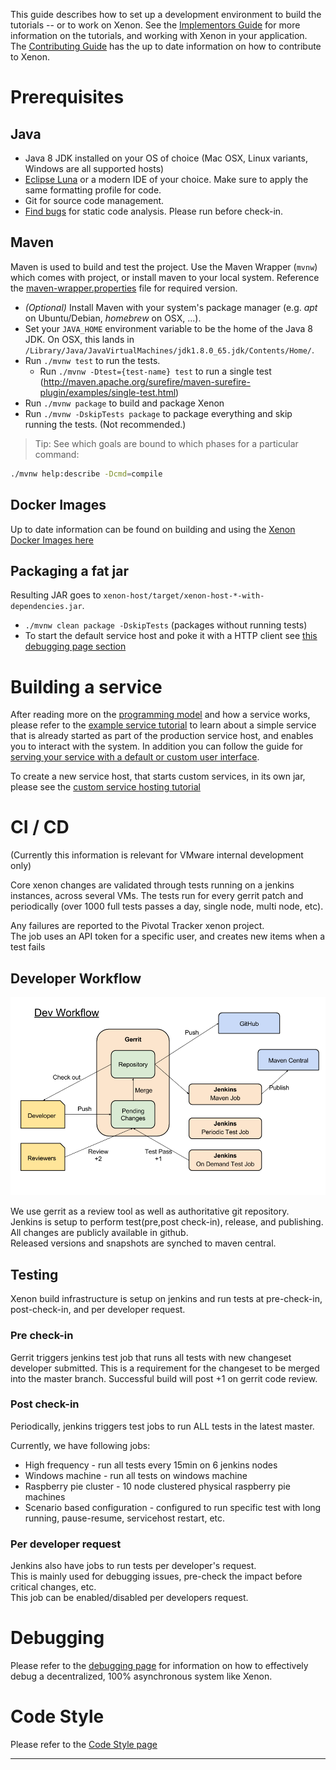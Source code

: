 This guide describes how to set up a development environment to build the tutorials -- or to work on Xenon.
See the [Implementors Guide](Implementors-Guide) for more information on the tutorials, and working with Xenon in your application.  The [Contributing Guide](Contributing) has the up to date information on how to contribute to Xenon.

# Prerequisites

## Java

 * Java 8 JDK installed on your OS of choice (Mac OSX, Linux variants, Windows are all supported hosts)
 * [Eclipse Luna](http://eclipse.org) or a modern IDE of your choice. Make sure to apply the same formatting profile for code.
 * Git for source code management.
 * [Find bugs](http://findbugs.sourceforge.net/) for static code analysis. Please run before check-in.


## Maven

Maven is used to build and test the project. Use the Maven Wrapper (`mvnw`) which comes with project, or install maven to your local system. Reference the [maven-wrapper.properties][] file for required version.

* _(Optional)_ Install Maven with your system's package manager (e.g. _apt_ on Ubuntu/Debian, _homebrew_ on OSX, ...).
* Set your `JAVA_HOME` environment variable to be the home of the Java 8 JDK. On OSX, this lands in `/Library/Java/JavaVirtualMachines/jdk1.8.0_65.jdk/Contents/Home/`.
* Run `./mvnw test` to run the tests.
  * Run `./mvnw -Dtest={test-name} test` to run a single test (http://maven.apache.org/surefire/maven-surefire-plugin/examples/single-test.html)
* Run `./mvnw package` to build and package Xenon
* Run `./mvnw -DskipTests package` to package everything and skip running the tests. (Not recommended.)

> Tip: See which goals are bound to which phases for a particular command:
```sh
./mvnw help:describe -Dcmd=compile
```


## Docker Images

Up to date information can be found on building and using the [Xenon Docker Images here](Docker-Images)

## Packaging a fat jar

Resulting JAR goes to `xenon-host/target/xenon-host-*-with-dependencies.jar`.

* `./mvnw clean package -DskipTests` (packages without running tests)
*  To start the default service host and poke it with a HTTP client see [this debugging page section](Debugging-and-Troubleshooting#starting-a-host)

# Building a service

After reading more on the [programming model](Programming-Model) and how a service works, please refer to the [example service tutorial](Example-Service-Tutorial) to learn about a simple service that is already started as part of the production service host, and enables you to interact with the system. In addition you can follow the guide for [serving your service with a default or custom user interface](./Host-Your-UI).

To create a new service host, that starts custom services, in its own jar, please see the [custom service hosting tutorial](Hosting-Custom-Services-On-Xenon)

# CI / CD
(Currently this information is relevant for VMware internal development only)

Core xenon changes are validated through tests running on a jenkins instances, across several VMs. The tests run for every gerrit patch and periodically (over 1000 full tests passes a day, single node, multi node, etc).

Any failures are reported to the Pivotal Tracker xenon project.  
The job uses an API token for a specific user, and creates new items when a test fails

## Developer Workflow

![Developer workflow](images/developer-guide/dev-workflow.png)

We use gerrit as a review tool as well as authoritative git repository.  
Jenkins is setup to perform test(pre,post check-in), release, and publishing.  
All changes are publicly available in github.  
Released versions and snapshots are synched to maven central.



## Testing

Xenon build infrastructure is setup on jenkins and run tests at pre-check-in, post-check-in, and per developer request.


### Pre check-in

Gerrit triggers jenkins test job that runs all tests with new changeset developer submitted.
This is a requirement for the changeset to be merged into the master branch.
Successful build will post +1 on gerrit code review.

### Post check-in

Periodically, jenkins triggers test jobs to run ALL tests in the latest master.

Currently, we have following jobs:

* High frequency - run all tests every 15min on 6 jenkins nodes
* Windows machine - run all tests on windows machine
* Raspberry pie cluster - 10 node clustered physical raspberry pie machines
* Scenario based configuration - configured to run specific test with long running, pause-resume, servicehost restart, etc.


### Per developer request

Jenkins also have jobs to run tests per developer's request.  
This is mainly used for debugging issues, pre-check the impact before critical changes, etc.  
This job can be enabled/disabled per developers request.

# Debugging

Please refer to the [debugging page](Debugging-and-Troubleshooting) for information on how to effectively debug a decentralized, 100% asynchronous system like Xenon.

# Code Style
Please refer to the [Code Style page](Code-Style)

----
[maven-wrapper.properties]: https://github.com/vmware/xenon/blob/master/.mvn/wrapper/maven-wrapper.properties
